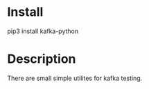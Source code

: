 # Install
pip3 install kafka-python

# Description
There are small simple utilites for kafka testing.

